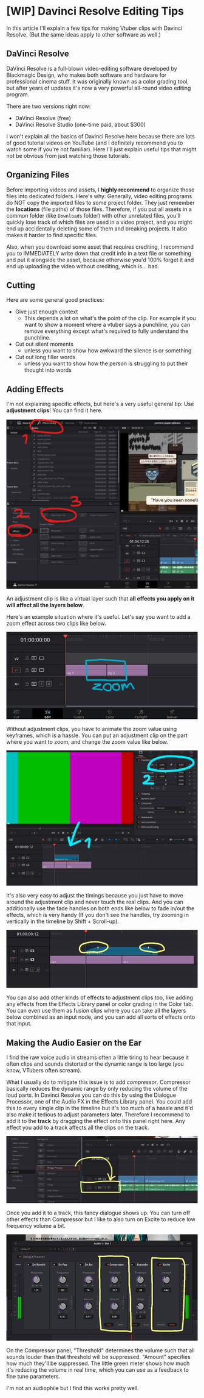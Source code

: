 # [WIP] Davinci Resolve Editing Tips

In this article I'll explain a few tips for making Vtuber clips with Davinci Resolve. (But the same ideas apply to other software as well.)

## DaVinci Resolve

DaVinci Resolve is a full-blown video-editing software developed by Blackmagic Design, who makes both software and hardware for professional cinema stuff. It was originally known as a color grading tool, but after years of updates it's now a very powerful all-round video editing program.

There are two versions right now:
- DaVinci Resolve (free)
- DaVinci Resolve Studio (one-time paid, about $300)

I won't explain all the basics of Davinci Resolve here because there are lots of good tutorial videos on YouTube (and I definitely recommend you to watch some if you're not familiar). Here I'll just explain useful tips that might not be obvious from just watching those tutorials.

## Organizing Files

Before importing videos and assets, I **highly recommend** to organize those files into dedicated folders. Here's why: Generally, video editing programs do NOT copy the imported files to some project folder. They just remember the **locations** (file paths) of those files. Therefore, if you put all assets in a common folder (like `Downloads` folder) with other unrelated files, you'll quickly lose track of which files are used in a video project, and you might end up accidentally deleting some of them and breaking projects. It also makes it harder to find specific files.

Also, when you download some asset that requires crediting, I recommend you to IMMEDIATELY write down that credit info in a text file or something and put it alongside the asset, because otherwise you'd 100% forget it and end up uploading the video without crediting, which is... bad.

## Cutting

Here are some general good practices:

- Give just enough context
    - This depends a lot on what's the point of the clip. For example if you want to show a moment where a vtuber says a punchline, you can remove everything except what's required to fully understand the punchline.
- Cut out silent moments
    - unless you want to show how awkward the silence is or something
- Cut out long filler words
    - unless you want to show how the person is struggling to put their thought into words

## Adding Effects

I'm not explaining specific effects, but here's a very useful general tip: Use **adjustment clips**! You can find it here.

![adjustment layer](images/adjustment_layer_location.png)

An adjustment clip is like a virtual layer such that **all effects you apply on it will affect all the layers below**.

Here's an example situation where it's useful. Let's say you want to add a zoom  effect across two clips like below.

![zoom example](images/zoom_example.png)

Without adjustment clips, you have to animate the zoom value using keyframes, which is a hassle. You can put an adjustment clip on the part where you want to zoom, and change the zoom value like below.

![adjustment layer](images/adjustment_layer_example.png)

It's also very easy to adjust the timings because you just have to move around the adjustment clip and never touch the real clips. And you can additionally use the fade handles on both ends like below to fade in/out the effects, which is very handy (If you don't see the handles, try zooming in vertically in the timeline by Shift + Scroll-up).

![fade handles](images/adjustment_layer_fade.png)

You can also add other kinds of effects to adjustment clips too, like adding any effects from the Effects Library panel or color grading in the Color tab. You can even use them as fusion clips where you can take all the layers below combined as an input node, and you can add all sorts of effects onto that input.

## Making the Audio Easier on the Ear

I find the raw voice audio in streams often a little tiring to hear because it often clips and sounds distorted or the dynamic range is too large (you know, VTubers often scream).

What I usually do to mitigate this issue is to add *compressor*. Compressor basically reduces the dynamic range by only reducing the volume of the loud parts. In Davinci Resolve you can do this by using the Dialogue Processor, one of the Audio FX in the Effects Library panel. You could add this to every single clip in the timeline but it's too much of a hassle and it'd also make it tedious to adjust parameters later. Therefore I recommend to add it to the **track** by dragging the effect onto this panel right here. Any effect you add to a track affects all the clips on the track.

![track level effect](images/dialogue_processor_track.png)

Once you add it to a track, this fancy dialogue shows up. You can turn off other effects than Compressor but I like to also turn on Excite to reduce low frequency volume a bit.

![dialogue processor](images/dialogue_processor.png)

On the Compressor panel, "Threshold" determines the volume such that all sounds louder than that threshold will be suppressed. "Amount" specifies how much they'll be suppressed. The little green meter shows how much it's reducing the volume in real time, which you can use as a feedback to fine tune parameters.

I'm not an audiophile but I find this works pretty well.
